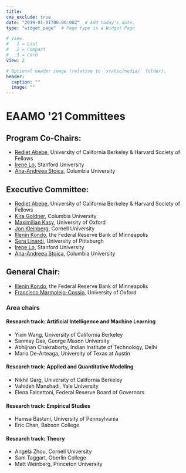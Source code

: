 ```yaml
---
title: 
cms_exclude: true
date: "2019-01-01T00:00:00Z"  # Add today's date.
type: "widget_page"  # Page type is a Widget Page

# View.
#   1 = List
#   2 = Compact
#   3 = Card
view: 2

# Optional header image (relative to `static/media/` folder).
header:
  caption: ""
  image: ""
---
```

# EAAMO '21 Committees

## Program Co-Chairs:

- [Rediet Abebe](https://www.cs.cornell.edu/~red/), University of California Berkeley & Harvard Society of Fellows
- [Irene Lo](https://sites.google.com/view/irene-lo), Stanford University
- [Ana-Andreea Stoica](http://www.columbia.edu/~as5001/), Columbia University

## Executive Committee:
- [Rediet Abebe](https://www.cs.cornell.edu/~red/), University of California Berkeley & Harvard Society of Fellows
- [Kira Goldner](https://www.kiragoldner.com/), Columbia University
- [Maximilian Kasy](https://maxkasy.github.io/home/), University of Oxford
- [Jon Kleinberg](https://www.cs.cornell.edu/home/kleinber/), Cornell University
- [Illenin Kondo](https://www.illenin.com/), the Federal Reserve Bank of Minneapolis
- [Sera Linardi](http://www.linardi.gspia.pitt.edu/), University of Pittsburgh
- [Irene Lo](https://sites.google.com/view/irene-lo), Stanford University
- [Ana-Andreea Stoica](http://www.columbia.edu/~as5001/), Columbia University

## General Chair:
- [Illenin Kondo](https://www.illenin.com/), the Federal Reserve Bank of Minneapolis
- [Francisco Marmolejo-Cossio](https://www.fmarmolejo.com/), University of Oxford

### Area chairs 

#### Research track: Artificial Intelligence and Machine Learning
- Yixin Wang, University of California Berkeley 
- Sanmay Das, George Mason University
- Abhijnan Chakraborty, Indian Institute of Technology, Delhi
- Maria De-Arteaga, University of Texas at Austin

#### Research track: Applied and Quantitative Modeling
- Nikhil Garg, University of California Berkeley 
- Vahideh Manshadi, Yale University
- Elena Falcettoni, Federal Reserve Board of Governors

#### Research track: Empirical Studies
- Hamsa Bastani, University of Pennsylvania
- Eric Chan, Babson College

#### Research track: Theory
- Angela Zhou, Cornell University
- Sam Taggart, Oberlin College
- Matt Weinberg, Princeton University






